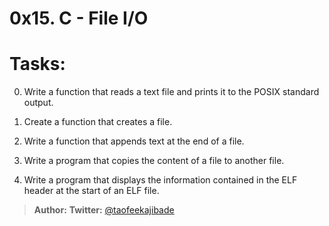 # 0x15. C - File I/O

# Tasks:

0. Write a function that reads a text file and prints it to the POSIX standard output.

1. Create a function that creates a file.

2. Write a function that appends text at the end of a file.

3. Write a program that copies the content of a file to another file.

4. Write a program that displays the information contained in the ELF header at the
start of an ELF file.

> **Author:**
> **Twitter:** [@taofeekajibade](twitter.com/taofeekajibade)
